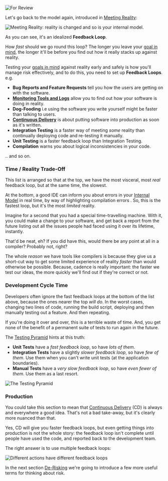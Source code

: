 ![For Review](../images/state/for-review.png)

Let's go back to the model again, introduced in [Meeting Reality](Meeting-Reality):

![Meeting Reality: reality is changed and so is your internal model.](images/generated/introduction/model_vs_reality_2.png)

As you can see, it's an idealized **Feedback Loop**.  

How _fast_ should we go round this loop?  The longer you leave your [goal in mind](Glossary#Goal-In-Mind), the longer it'll be before you find out how it really stacks up against reality.  

Testing your [goals in mind](Glossary#Goal-In-Mind) against reality early and safely is how you'll manage risk effectively, and to do this, you need to set up **Feedback Loops**. <!-- tweet-end --> e.g.

 - **Bug Reports and Feature Requests** tell you how the users are getting on with the software.
 - **[Monitoring Tools and Logs](Operational-Risk)** allow you to find out how your software is doing in reality.
 - **Dog-Fooding** i.e using the software you write yourself might be faster than talking to users.
 - **[Continuous Delivery](https://en.wikipedia.org/wiki/Continuous_delivery)** is about putting software into production as soon as it's written.   
 - **Integration Testing** is a faster way of meeting _some_ reality than continually deploying code and re-testing it manually.
 - **Unit Testing** is a faster feedback loop than Integration Testing. 
 - **Compilation** warns you about logical inconsistencies in your code.
 
.. and so on.

### Time / Reality Trade-Off

This list is arranged so that at the top, we have the most visceral, most _real_ feedback loop, but at the same time, the slowest.   

At the bottom, a good IDE can inform you about errors in your [Internal Model](Glossary#Internal-Model) in real time, by way of highlighting compilation errors .  So, this is the fastest loop, but it's the most _limited_ reality.

Imagine for a second that you had a special time-travelling machine.  With it, you could make a change to your software, and get back a report from the future listing out all the issues people had faced using it over its lifetime, instantly.

That'd be neat, eh?  If you did have this, would there be any point at all in a compiler?   Probably not, right?  

The whole _reason_ we have tools like compilers is because they give us a short-cut way to get some limited experience of reality _faster_ than would otherwise be possible.  Because, cadence is really important:  the faster we test our ideas, the more quickly we'll find out if they're correct or not.

### Development Cycle Time

Developers often ignore the fast feedback loops at the bottom of the list above, because the ones nearer the top _will do_.   In the worst cases, changing two lines of code, running the build script, deploying and then manually testing out a feature.  And then repeating.

If you're doing it over and over, this is a terrible waste of time.  And, you get none of the benefit of a permanent suite of tests to run again in the future.  

The [Testing Pyramid](http://www.agilenutshell.com/episodes/41-testing-pyramid) hints at this truth: 

- **Unit Tests** have a _fast feedback loop_, so have _lots of them_.
- **Integration Tests** have a slightly _slower feedback loop_, so have _few of them_.   Use them when you can't write unit tests (at the application boundaries).
- **Manual Tests** have a _very slow feedback loop_, so have _even fewer of them_.  Use them as a last resort.

![The Testing Pyramid](images/generated/introduction/testing_pyramid.png)

### Production

You could take this section to mean that [Continuous Delivery](https://en.wikipedia.org/wiki/Continuous_delivery) (CD) is always and everywhere a good idea.  That's not a bad take-away, but it's clearly more nuanced than that.  

Yes, CD will give you faster feedback loops, but even getting things into production is not the whole story:   the feedback loop isn't complete until people have used the code, and reported back to the development team.  

The right answer is to use multiple feedback loops:

![Different actions have different feedback loops](images/generated/introduction/cadence.png)

In the next section [De-Risking](De-Risking) we're going to introduce a few more useful terms for thinking about risk.
